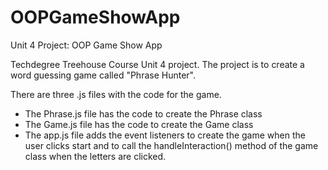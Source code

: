 # OOPGameShowApp
Unit 4 Project: OOP Game Show App

Techdegree Treehouse Course Unit 4 project. The project is to create a word guessing game called "Phrase Hunter". 

There are three .js files with the code for the game. 
- The Phrase.js file has the code to create the Phrase class
- The Game.js file has the code to create the Game class
- The app.js file adds the event listeners to create the game when the user clicks start and to call the handleInteraction() method of the game class when the letters are clicked.
